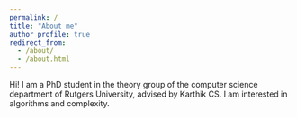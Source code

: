 ```yaml
---
permalink: /
title: "About me"
author_profile: true
redirect_from: 
  - /about/
  - /about.html
---
```


Hi! I am a PhD student in the theory group of the computer science department of Rutgers University, advised by Karthik CS. I am interested in algorithms and complexity. 